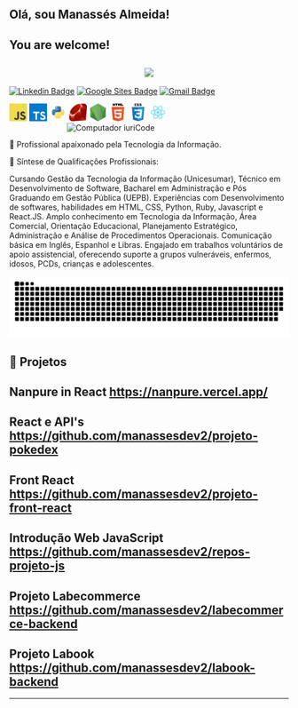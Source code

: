 ## Olá, sou <strong>Manassés Almeida!</strong>
## You are welcome!</strong>
##

<!-- Gif Traço -->
<p align="center">
    <img src="https://user-images.githubusercontent.com/57417305/81239377-13bd3c00-8fdb-11ea-9567-30a27becb1bf.gif">

[![Linkedin Badge](https://img.shields.io/badge/-LinkedIn-blue?style=for-the-badge&logo=Linkedin&logoColor=white&link=https://www.linkedin.com/in/devmanasses/)](https://www.linkedin.com/in/devmanasses/)
[![Google Sites Badge](https://img.shields.io/badge/-%20Site-gray?style=for-the-badge&logo=google-sites&logoColor=white)](https://sites.google.com/view/manassesalmeida/)
[![Gmail Badge](https://img.shields.io/badge/-Gmail-c14438?style=for-the-badge&logo=Gmail&logoColor=white&link=mailto:manasses2@gmail.com)](mailto:manasses2@gmail.com)

<code><img height="32" src="https://raw.githubusercontent.com/github/explore/80688e429a7d4ef2fca1e82350fe8e3517d3494d/topics/javascript/javascript.png" alt="Javascript"/></code>
<code><img height="32" src="https://raw.githubusercontent.com/github/explore/80688e429a7d4ef2fca1e82350fe8e3517d3494d/topics/typescript/typescript.png" alt="Typescript"/></code>
<code><img height="32" src="https://raw.githubusercontent.com/github/explore/80688e429a7d4ef2fca1e82350fe8e3517d3494d/topics/python/python.png" alt="Python"/></code>
<code><img height="32" src="https://raw.githubusercontent.com/github/explore/80688e429a7d4ef2fca1e82350fe8e3517d3494d/topics/ruby/ruby.png" alt="Ruby"/></code>
<code><img height="32" src="https://raw.githubusercontent.com/github/explore/80688e429a7d4ef2fca1e82350fe8e3517d3494d/topics/nodejs/nodejs.png" alt="Nodejs"/></code>
<code><img height="32" src="https://raw.githubusercontent.com/github/explore/80688e429a7d4ef2fca1e82350fe8e3517d3494d/topics/html/html.png" alt="HTML5"/></code>
<code><img height="32" src="https://raw.githubusercontent.com/github/explore/80688e429a7d4ef2fca1e82350fe8e3517d3494d/topics/css/css.png" alt="CSS"/></code>
<code><img height="32" src="https://raw.githubusercontent.com/github/explore/80688e429a7d4ef2fca1e82350fe8e3517d3494d/topics/react/react.png" alt="React"/></code>
<img src="https://raw.githubusercontent.com/MicaelliMedeiros/micaellimedeiros/master/image/computer-illustration.png" min-width="400px" max-width="400px" width="400px" align="right" alt="Computador iuriCode">

##
<p align="left"> 
💼 Profissional apaixonado pela Tecnologia da Informação. 

  🎯 Síntese de Qualificações Profissionais:

Cursando Gestão da Tecnologia da Informação (Unicesumar), Técnico em Desenvolvimento de Software, Bacharel em Administração  e Pós Graduando em Gestão Pública (UEPB). Experiências com Desenvolvimento de softwares, habilidades em HTML, CSS, Python, Ruby, Javascript e React.JS.
Amplo conhecimento em Tecnologia da Informação, Área Comercial, Orientação Educacional, Planejamento Estratégico, Administração e Análise de Procedimentos Operacionais.
Comunicação básica em Inglês, Espanhol e Libras.
Engajado em trabalhos voluntários de apoio assistencial, oferecendo suporte a grupos vulneráveis, enfermos, idosos, PCDs, crianças e adolescentes.
<!--![Snake animation](https://github.com/jnthmota/jnthmota/blob/output/github-contribution-grid-snake.gif)-->
![Snake animation](https://github.com/jnthmota/jnthmota/blob/output/github-contribution-grid-snake.svg)
## 🔭 Projetos
## Nanpure in React https://nanpure.vercel.app/
## React e API's  https://github.com/manassesdev2/projeto-pokedex
## Front React  https://github.com/manassesdev2/projeto-front-react
## Introdução Web JavaScript  https://github.com/manassesdev2/repos-projeto-js
## Projeto Labecommerce  https://github.com/manassesdev2/labecommerce-backend
## Projeto Labook  https://github.com/manassesdev2/labook-backend
----

